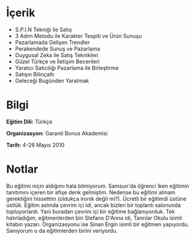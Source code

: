 # İçerik
* S.P.I.N Tekniği ile Satış
* 3 Adım Metodu ile Karakter Tespiti ve Ürün Sunuşu
* Pazarlamada Gelişen Trendler
* Perakendede Sunuş ve Pazarlama
* Duygusal Zeka ile Satış Teknikleri
* Güzel Türkçe ve İletişim Becerileri
* Yaratıcı Satıcılığı Pazarlama ile Birleştirme
* Satışın Bilinçaltı
* Geleceği Bugünden Yaratmak
  
# Bilgi
**Eğitim Dili:** Türkçe

**Organizasyon:** Garanti Bonus Akademisi

**Tarih:** 4-26 Mayıs 2010

# Notlar
Bu eğitimi niçin aldığımı hala bilmiyorum. Samsun'da öğrenci iken eğitimin tanıtımını içeren bir afişe denk gelmiştim. Nedense bu eğitimi almam gerektiğini hissettim (oldukça ironik değil mi?). Ücretli bir eğitimdi üstüne üstlük. Eğitim aslında çevrim içi idi, ancak bizleri bir toplantı salonunda topluyorlardı. Yani buradan çevrim içi bir eğitime bağlanıyorduk.
Tek hatırladığım, eğitmenlerden biri Stefano D'Anna idi, Tanrılar Okulu isimli kitabın yazarı. Organizasyonu ise Sinan Ergin isimli bir eğitmen yapıyordu. Sanıyorum o da eğitimlerden birini veriyordu.
